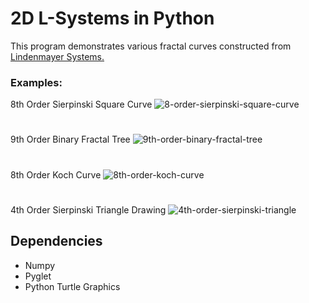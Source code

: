 # 2D L-Systems in Python
This program demonstrates various fractal curves constructed
from [Lindenmayer Systems.](https://en.wikipedia.org/wiki/L-system)
### Examples:
8th Order Sierpinski Square Curve
![8-order-sierpinski-square-curve](https://user-images.githubusercontent.com/11508260/90663404-73dc9480-e1fe-11ea-934e-c4430bbd4bb0.PNG)
#
9th Order Binary Fractal Tree
![9th-order-binary-fractal-tree](https://user-images.githubusercontent.com/11508260/90663669-cddd5a00-e1fe-11ea-80c3-c7a408d6b341.PNG)
#
8th Order Koch Curve
![8th-order-koch-curve](https://user-images.githubusercontent.com/11508260/90663930-2a407980-e1ff-11ea-8c1f-93fd5618f06a.PNG)
#
4th Order Sierpinski Triangle Drawing
![4th-order-sierpinski-triangle](https://user-images.githubusercontent.com/11508260/90664871-16e1de00-e200-11ea-97c6-e9a07c6cfe54.gif)

## Dependencies
* Numpy
* Pyglet
* Python Turtle Graphics

